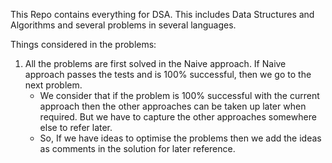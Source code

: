 This Repo contains everything for DSA. This includes Data Structures and Algorithms and several problems in several languages.

Things considered in the problems:
1. All the problems are first solved in the Naive approach. If Naive approach passes the tests and is 100% successful, then we go to the next problem.
    * We consider that if the problem is 100% successful with the current approach then the other approaches can be taken up later when required. But we have to capture the other approaches somewhere else to refer later.
    * So, If we have ideas to optimise the problems then we add the ideas as comments in the solution for later reference.
